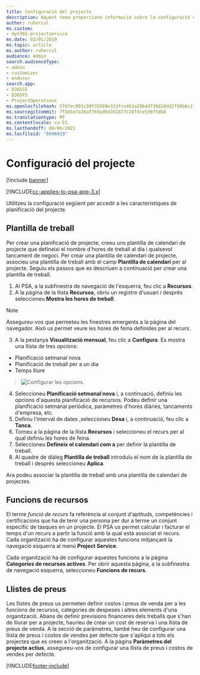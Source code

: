 ```yaml
---
title: Configuració del projecte
description: Aquest tema proporciona informació sobre la configuració de l'administració de projectes.
author: ruhercul
ms.custom:
- dyn365-projectservice
ms.date: 03/01/2019
ms.topic: article
ms.author: ruhercul
audience: Admin
search.audienceType:
- admin
- customizer
- enduser
search.app:
- D365CE
- D365PS
- ProjectOperations
ms.openlocfilehash: 5f6fec091c50f35589e333fce4b3a296dd736d10dd2f56b6c11209a55b493836
ms.sourcegitcommit: 7f8d1e7a16af769adb43d1877c28fdce53975db8
ms.translationtype: MT
ms.contentlocale: ca-ES
ms.lasthandoff: 08/06/2021
ms.locfileid: "6996919"
---
```

# <a name="project-settings"></a>Configuració del projecte

[!include [banner](../includes/psa-now-project-operations.md)]

[!INCLUDE[cc-applies-to-psa-app-3.x](../includes/cc-applies-to-psa-app-3x.md)]

Utilitzeu la configuració següent per accedir a les característiques de planificació del projecte.

## <a name="work-template"></a>Plantilla de treball

Per crear una planificació de projecte, creeu uns plantilla de calendari de projecte que defineixi el nombre d'hores de treball al dia i qualsevol tancament de negoci. Per crear una plantilla de calendari de projecte, associeu una plantilla de treball amb el camp **Plantilla de calendari** per al projecte. Seguiu els passos que es descriuen a continuació per crear una plantilla de treball.

1. Al PSA, a la subfinestra de navegació de l'esquerra, feu clic a **Recursos**. 
2. A la pàgina de la llista **Recursos**, obriu un registre d'usuari i després seleccioneu **Mostra les hores de treball**.

  > [!NOTE]
  > Assegureu-vos que permeteu les finestres emergents a la pàgina del navegador. Això us permet veure les hores de feina definides per al recurs.
  
3. A la pestanya **Visualització mensual**, feu clic a **Configura**. Es mostra una llista de tres opcions: 

  - Planificació setmanal nova
  - Planificació de treball per a un dia
  - Temps lliure

> ![Configurar les opcions.](media/project-13.png)

4. Seleccioneu **Planificació setmanal nova** i, a continuació, definiu les opcions d'aquesta planificació de recursos. Podeu definir una planificació setmanal periòdica, paràmetres d'hores diàries, tancaments d'empresa, etc.
5. Definiu l'interval de dates ,seleccioneu **Desa** i, a continuació, feu clic a **Tanca**. 
6. Torneu a la pàgina de la llista **Recursos** i seleccioneu el recurs per al qual definiu les hores de feina. 
7. Seleccioneu **Defineix el calendari com a** per definir la plantilla de treball. 
8. Al quadre de diàleg **Plantilla de treball** introduïu el nom de la plantilla de treball i després seleccioneu **Aplica**. 

Ara podeu associar la plantilla de treball amb una plantilla de calendari de projectes.

## <a name="resource-roles"></a>Funcions de recursos

El terme *funció de recurs* fa referència al conjunt d'aptituds, competències i certificacions que ha de tenir una persona per dur a terme un conjunt específic de tasques en un projecte. El PSA us permet calcular i facturar el temps d'un recurs a partir la funció amb la qual està associat el recurs. Cada organització ha de configurar aquestes funcions mitjançant la navegació esquerra al menú **Project Service**.

Cada organització ha de configurar aquestes funcions a la pàgina **Categories de recursos actives**. Per obrir aquesta pàgina, a la subfinestra de navegació esquerra, seleccioneu **Funcions de recurs**.

## <a name="price-lists"></a>Llistes de preus

Les llistes de preus us permeten definir costos i preus de venda per a les funcions de recursos, categories de despeses i altres elements d'una organització. Abans de definir previsions financeres dels treballs que s'han de lliurar per a projecte, hauríeu de crear un cost de reserva i una llista de preus de venda. A la secció de paràmetres, també heu de configurar una llista de preus i costos de vendes per defecte que s'apliqui a tots els projectes que es creen a l'organització. A la pàgina **Paràmetres del projecte actius**, assegureu-vos de configurar una llista de preus i costos de vendes per defecte.


[!INCLUDE[footer-include](../includes/footer-banner.md)]